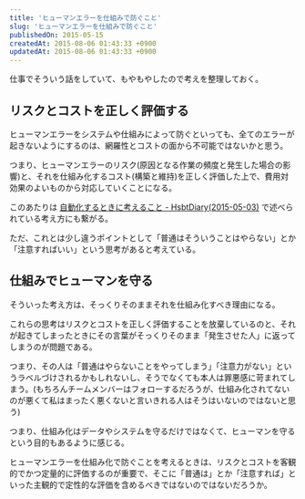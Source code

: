 ```yaml
---
title: 'ヒューマンエラーを仕組みで防ぐこと'
slug: 'ヒューマンエラーを仕組みで防ぐこと'
publishedOn: 2015-05-15
createdAt: 2015-08-06 01:43:33 +0900
updatedAt: 2015-08-06 01:43:33 +0900
---
```

仕事でそういう話をしていて、もやもやしたので考えを整理しておく。

## リスクとコストを正しく評価する

ヒューマンエラーをシステムや仕組みによって防ぐといっても、全てのエラーが起きないようにするのは、網羅性とコストの面から不可能ではないかと思う。

つまり、ヒューマンエラーのリスク(原因となる作業の頻度と発生した場合の影響)と、それを仕組み化するコスト(構築と維持)を正しく評価した上で、費用対効果のよいものから対応していくことになる。

このあたりは [自動化するときに考えること - HsbtDiary(2015-05-03)](https://www.hsbt.org/diary/20150503.html#p01) で述べられている考え方にも繋がる。

ただ、これとは少し違うポイントとして「普通はそういうことはやらない」とか「注意すればいい」という思考があると考えている。

## 仕組みでヒューマンを守る

そういった考え方は、そっくりそのままそれを仕組み化すべき理由になる。

これらの思考はリスクとコストを正しく評価することを放棄しているのと、それが起きてしまったときにその言葉がそっくりそのまま「発生させた人」に返ってしまうのが問題である。

つまり、その人は「普通はやらないことをやってしまう」「注意力がない」というラベルづけされるかもしれないし、そうでなくても本人は罪悪感に苛まれてしまう。(もちろんチームメンバーはフォローするだろうが、仕組み化されてないのが悪くて私はまったく悪くないと言いきれる人はそうはいないのではないと思う)

つまり、仕組み化はデータやシステムを守るだけではなくて、ヒューマンを守るという目的もあるように感じる。

ヒューマンエラーを仕組み化で防ぐことを考えるときは、リスクとコストを客観的でかつ定量的に評価するのが重要で、そこに「普通は」とか「注意すれば」といった主観的で定性的な評価を含めるべきではないのではないだろうか。
